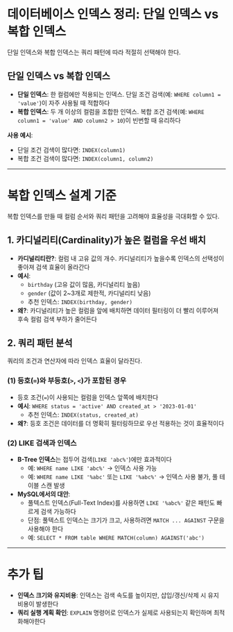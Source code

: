 # 데이터베이스 인덱스 정리: 단일 인덱스 vs 복합 인덱스

단일 인덱스와 복합 인덱스는 쿼리 패턴에 따라 적절히 선택해야 한다.

## 단일 인덱스 vs 복합 인덱스
- **단일 인덱스**: 한 컬럼에만 적용되는 인덱스. 단일 조건 검색(예: `WHERE column1 = 'value'`)이 자주 사용될 때 적합하다
- **복합 인덱스**: 두 개 이상의 컬럼을 조합한 인덱스. 복합 조건 검색(예: `WHERE column1 = 'value' AND column2 > 10`)이 빈번할 때 유리하다

**사용 예시**:
- 단일 조건 검색이 많다면: `INDEX(column1)`
- 복합 조건 검색이 많다면: `INDEX(column1, column2)`

---

# 복합 인덱스 설계 기준

복합 인덱스를 만들 때 컬럼 순서와 쿼리 패턴을 고려해야 효율성을 극대화할 수 있다.

## 1. 카디널리티(Cardinality)가 높은 컬럼을 우선 배치
- **카디널리티란?**: 컬럼 내 고유 값의 개수. 카디널리티가 높을수록 인덱스의 선택성이 좋아져 검색 효율이 올라간다
- **예시**:
    - `birthday` (고유 값이 많음, 카디널리티 높음)
    - `gender` (값이 2~3개로 제한적, 카디널리티 낮음)
    - 추천 인덱스: `INDEX(birthday, gender)`
- **왜?**: 카디널리티가 높은 컬럼을 앞에 배치하면 데이터 필터링이 더 빨리 이루어져 후속 컬럼 검색 부하가 줄어든다

## 2. 쿼리 패턴 분석
쿼리의 조건과 연산자에 따라 인덱스 효율이 달라진다.

### (1) 등호(`=`)와 부등호(`>`, `<`)가 포함된 경우
- 등호 조건(`=`)이 사용되는 컬럼을 인덱스 앞쪽에 배치한다
- **예시**: `WHERE status = 'active' AND created_at > '2023-01-01'`
    - 추천 인덱스: `INDEX(status, created_at)`
- **왜?**: 등호 조건은 데이터를 더 명확히 필터링하므로 우선 적용하는 것이 효율적이다

### (2) LIKE 검색과 인덱스
- **B-Tree 인덱스**는 접두어 검색(`LIKE 'abc%'`)에만 효과적이다
    - 예: `WHERE name LIKE 'abc%'` → 인덱스 사용 가능
    - 예: `WHERE name LIKE '%abc'` 또는 `LIKE '%abc%'` → 인덱스 사용 불가, 풀 테이블 스캔 발생
- **MySQL에서의 대안**:
    - 풀텍스트 인덱스(Full-Text Index)를 사용하면 `LIKE '%abc%'` 같은 패턴도 빠르게 검색 가능하다
    - 단점: 풀텍스트 인덱스는 크기가 크고, 사용하려면 `MATCH ... AGAINST` 구문을 사용해야 한다
    - 예: `SELECT * FROM table WHERE MATCH(column) AGAINST('abc')`

---

# 추가 팁
- **인덱스 크기와 유지비용**: 인덱스는 검색 속도를 높이지만, 삽입/갱신/삭제 시 유지 비용이 발생한다
- **쿼리 실행 계획 확인**: `EXPLAIN` 명령어로 인덱스가 실제로 사용되는지 확인하며 최적화해야한다
